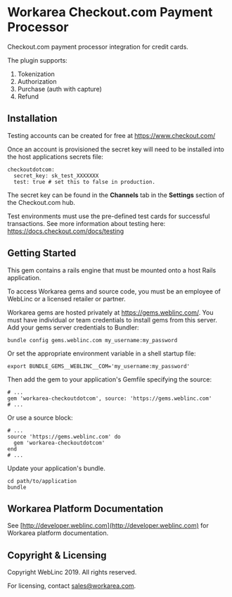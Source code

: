 Workarea Checkout.com Payment Processor
================================================================================

Checkout.com payment processor integration for credit cards.

The plugin supports:

1. Tokenization
2. Authorization
3. Purchase (auth with capture)
4. Refund


Installation
--------------------------------------------------------------------------------

Testing accounts can be created for free at https://www.checkout.com/

Once an account is provisioned the secret key will need to be installed into the host applications secrets file:

    checkoutdotcom:
      secret_key: sk_test_XXXXXXX
      test: true # set this to false in production.

The secret key can be found in the **Channels** tab in the **Settings** section of the Checkout.com hub.

Test environments must use the pre-defined test cards for successful transactions. See more information about testing here: https://docs.checkout.com/docs/testing

Getting Started
--------------------------------------------------------------------------------

This gem contains a rails engine that must be mounted onto a host Rails application.

To access Workarea gems and source code, you must be an employee of WebLinc or a licensed retailer or partner.

Workarea gems are hosted privately at https://gems.weblinc.com/.
You must have individual or team credentials to install gems from this server. Add your gems server credentials to Bundler:

    bundle config gems.weblinc.com my_username:my_password

Or set the appropriate environment variable in a shell startup file:

    export BUNDLE_GEMS__WEBLINC__COM='my_username:my_password'

Then add the gem to your application's Gemfile specifying the source:

    # ...
    gem 'workarea-checkoutdotcom', source: 'https://gems.weblinc.com'
    # ...

Or use a source block:

    # ...
    source 'https://gems.weblinc.com' do
      gem 'workarea-checkoutdotcom'
    end
    # ...

Update your application's bundle.

    cd path/to/application
    bundle

Workarea Platform Documentation
--------------------------------------------------------------------------------

See [http://developer.weblinc.com](http://developer.weblinc.com) for Workarea platform documentation.

Copyright & Licensing
--------------------------------------------------------------------------------

Copyright WebLinc 2019. All rights reserved.

For licensing, contact sales@workarea.com.
